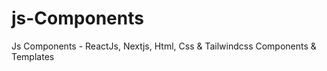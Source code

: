 # js-Components
Js Components - ReactJs, Nextjs, Html, Css &amp; Tailwindcss Components &amp; Templates
